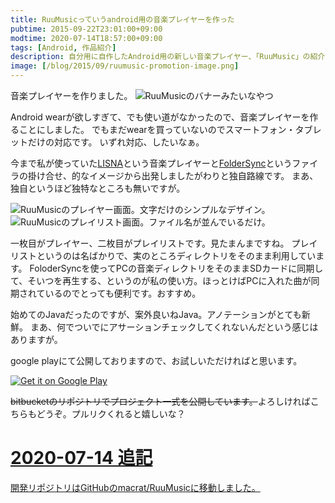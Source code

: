 ```yaml
---
title: RuuMusicっていうandroid用の音楽プレイヤーを作った
pubtime: 2015-09-22T23:01:00+09:00
modtime: 2020-07-14T18:57:00+09:00
tags: [Android, 作品紹介]
description: 自分用に自作したAndroid用の新しい音楽プレイヤー、「RuuMusic」の紹介です。ファイラのようなUIで音楽を聞ける、シンプルで簡単な音楽プレイヤーです。
image: [/blog/2015/09/ruumusic-promotion-image.png]
---
```


音楽プレイヤーを作りました。
![RuuMusicのバナーみたいなやつ](/blog/2015/09/ruumusic-promotion-image.png "1230x600")

Android wearが欲しすぎて、でも使い道がなかったので、音楽プレイヤーを作ることにしました。
でもまだwearを買っていないのでスマートフォン・タブレットだけの対応です。
いずれ対応、したいなぁ。

今まで私が使っていた[LISNA](https://play.google.com/store/apps/details?id=org.k52.listen)という音楽プレイヤーと[FolderSync](https://play.google.com/store/apps/details?id=dk.tacit.android.foldersync.full)というファイラの掛け合せ、的なイメージから出発しましたがわりと独自路線です。
まあ、独自というほど独特なところも無いですが。

![RuuMusicのプレイヤー画面。文字だけのシンプルなデザイン。](/blog/2015/09/ruumusic-player.png "288x512")
![RuuMusicのプレイリスト画面。ファイル名が並んでいるだけ。](/blog/2015/09/ruumusic-playlist.png "288x512")

一枚目がプレイヤー、二枚目がプレイリストです。見たまんまですね。
プレイリストというのは名ばかりで、実のところディレクトリをそのまま利用しています。
FoloderSyncを使ってPCの音楽ディレクトリをそのままSDカードに同期して、そいつを再生する、というのが私の使い方。ほっとけばPCに入れた曲が同期されているのでとっても便利です。おすすめ。

始めてのJavaだったのですが、案外良いねJava。アノテーションがとても新鮮。
まあ、何でついでにアサーションチェックしてくれないんだという感じはありますが。

google playにて公開しておりますので、お試しいただければと思います。

[![Get it on Google Play](/blog/2015/09/get-it-on-google-play.png "172x60")](https://play.google.com/store/apps/details?id=jp.blanktar.ruumusic)

~~bitbucketのリポジトリでプロジェクト一式を公開しています。~~よろしければこちらもどうぞ。プルリクくれると嬉しいな？

<ins date="2020-07-14">

# 2020-07-14 追記

開発リポジトリは[GitHubのmacrat/RuuMusic](https://github.com/macrat/RuuMusic)に移動しました。

</ins>
